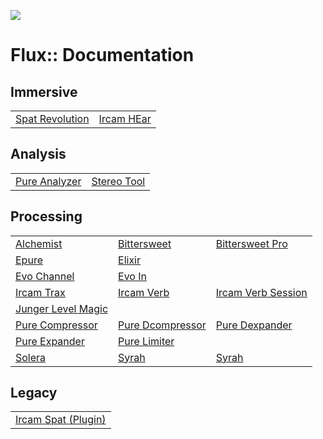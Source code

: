 ![](include/logo_flux_white.svg)

# Flux:: Documentation

## Immersive

|||
|---|---|
| [Spat Revolution](spat_revolution_doc/documentation/0_A_User_Guide.md) | [Ircam HEar](ircam_hear_doc/documentation/0_Ircam_Hear.md) |

## Analysis

|||
|---|---|
| [Pure Analyzer](analyser_doc/documentation/00_Pure_Analyzer/00_Pure_Analyzer.md) | [Stereo Tool](stereotool_doc/documentation/0_StereoTool.md) | 

## Processing

||||
|---|---|---|
| [Alchemist](alchemist_doc/documentation/0_Alchemist.md)| [Bittersweet](bittersweet_doc/documentation/0_Bittersweet.md) | [Bittersweet Pro](bittersweet-pro_doc/documentation/0_BitterSweet_Pro.md) |
| [Epure](epure_doc/documentation/0_Epure.md) | [Elixir](elixir_doc/documentation/0_Elixir.md) |
| [Evo Channel](evo-channel_doc/documentation/0_Evo-Channel.md) | [Evo In](evo-in_doc/documentation/0_Evo_In.md) |  |
| [Ircam Trax](ircam_trax_doc/documentation/0_Ircam_Trax.md) | [Ircam Verb](ircam_verb_doc/documentation/0_Ircam_Verb.md) | [Ircam Verb Session](ircam_verb-session_doc/documentation/0_Ircam_Verb_Session.md) |
| [Junger Level Magic](junger_level-magic_doc/documentation/0_Junger_level_Magic.md) | | |
| [Pure Compressor](pure-compressor_doc/documentation/0_Pure_Compressor.md) | [Pure Dcompressor](pure-dcompressor_doc/documentation/0_Pure_DCompressor.md) | [Pure Dexpander](pure-dexpander_doc/documentation/0_Pure_DExpander.md) |
| [Pure Expander](pure-expander_doc/documentation/0_Pure_Expander.md) | [Pure Limiter](pure-limiter_doc/documentation/0_Pure_Limiter.md) |  |
| [Solera](solera_doc/documentation/0_Solera.md) | [Syrah](syrah_doc/documentation/0_Syrah.md) | [Syrah](syrah_doc/documentation/0_Syrah.md) |

## Legacy

||
|---|
| [Ircam Spat (Plugin)](ircam_spat_doc/documentation/0_Ircam_Spat.md) |